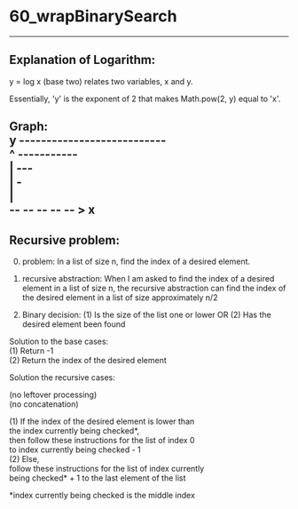 # 60_wrapBinarySearch

---
Explanation of Logarithm:
---

y = log x (base two) relates two variables, x and y.

Essentially, 'y' is the exponent of 2 that
makes Math.pow(2, y) equal to 'x'.

Graph:   
y                   ---------------------------   
^        -----------   
|     ---   
|    -   
|   
 -- -- -- -- -- > x   
---
 Recursive problem:
---

 0. problem:
 In a list of size n, find the index of a desired element.

 1. recursive abstraction:
 When I am asked to find the index of a desired element in a
 list of size n, the recursive abstraction can find the index
 of the desired element in a list of size approximately n/2

 2. Binary decision:
 (1) Is the size of the list one or lower
 OR
 (2) Has the desired element been found

 Solution to the base cases:   
 (1) Return -1   
 (2) Return the index of the desired element   

 Solution the recursive cases:  

 (no leftover processing)   
 (no concatenation)   

 (1) If the index of the desired element is lower than   
 the index currently being checked*,   
 then follow these instructions for the list of index 0   
 to index currently being checked - 1   
 (2) Else,  
 follow these instructions for the list of index currently   
 being checked* + 1 to the last element of the list    

*index currently being checked is the middle index
